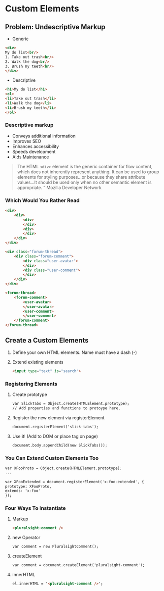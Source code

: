 # Custom Elements

## Problem: Undescriptive Markup

- Generic

```html
<div>
My do list<br/>
1. Take out trash<br/>
2. Walk the dog<br/>
3. Brush my teeth<br/>
</div>
```

- Descriptive

```html 
<h1>My do list</h1>
<ol>
<li>Take out trash</li>
<li>Walk the dog</li>
<li>Brush my teeth</li>
</ol>
```

### Descriptive markup

- Conveys additional information
- Improves SEO
- Enhances accessibility
- Speeds development
- Aids Maintenance

> The HTML `<div>` element is the generic container for flow
content, which does not inherently represent anything. It
can be used to group elements for styling purposes…or
because they share attribute values…It should be used
only when no other semantic element is appropriate. “
Mozilla Developer Network

### Which Would You Rather Read

```html
<div>
    <div>
        <div>
        </div>
        <div>
        </div>
    </div>
</div>
```

```html
<div class="forum-thread">
    <div class="forum-comment">
        <div class="user-avatar">
        </div>
        <div class="user-comment">
        </div>
    </div>
</div>
```

```html
<forum-thread>
    <forum-comment>
        <user-avatar>
        </user-avatar>
        <user-comment>
        </user-comment>
    </forum-comment>
</forum-thread>
```

## Create a Custom Elements

1. Define your own HTML elements. Name must have a dash (-)
2. Extend existing elements

    ```html
    <input type="text" is="search">
    ```

### Registering Elements

1. Create prototype

    ```html
    var SlickTabs = Object.create(HTMLElement.prototype);
    // Add properties and functions to protoype here.
    ```

2. Register the new element via registerElement

    ```html
    document.registerElement('slick-tabs');
    ```

3. Use it! (Add to DOM or place tag on page)

    ```html
    document.body.appendChild(new SlickTabs());
    ```

### You Can Extend Custom Elements Too

```html
var XFooProto = Object.create(HTMLElement.prototype);
...

var XFooExtended = document.registerElement('x-foo-extended', {
prototype: XFooProto,
extends: 'x-foo'
});
```

### Four Ways To Instantiate

1. Markup
  
    ```html
    <pluralsight-comment />
    ```

2. new Operator

    ```html
    var comment = new PluralsightComment();
    ```

3. createElement

   ```html
   var comment = document.createElement('pluralsight-comment');
   ```

4. innerHTML

    ```html
    el.innerHTML = '<pluralsight-comment />';
    ```
